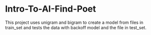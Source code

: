 # Intro-To-AI-Find-Poet

This project uses unigram and bigram to create a model from
files in train_set and tests the data with backoff model and
the file in test_set.